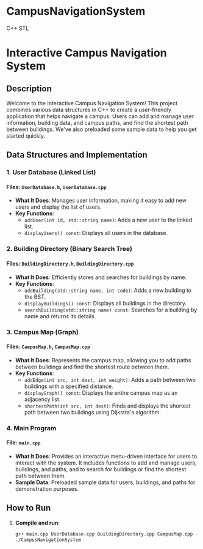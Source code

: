 # CampusNavigationSystem
C++ STL
# Interactive Campus Navigation System

## Description
Welcome to the Interactive Campus Navigation System! This project combines various data structures in C++ to create a user-friendly application that helps navigate a campus. Users can add and manage user information, building data, and campus paths, and find the shortest path between buildings. We've also preloaded some sample data to help you get started quickly.

## Data Structures and Implementation

### 1. User Database (Linked List)
#### Files: `UserDatabase.h`, `UserDatabase.cpp`
- **What It Does**: Manages user information, making it easy to add new users and display the list of users.
- **Key Functions**:
  - `addUser(int id, std::string name)`: Adds a new user to the linked list.
  - `displayUsers() const`: Displays all users in the database.

### 2. Building Directory (Binary Search Tree)
#### Files: `BuildingDirectory.h`, `BuildingDirectory.cpp`
- **What It Does**: Efficiently stores and searches for buildings by name.
- **Key Functions**:
  - `addBuilding(std::string name, int code)`: Adds a new building to the BST.
  - `displayBuildings() const`: Displays all buildings in the directory.
  - `searchBuilding(std::string name) const`: Searches for a building by name and returns its details.

### 3. Campus Map (Graph)
#### Files: `CampusMap.h`, `CampusMap.cpp`
- **What It Does**: Represents the campus map, allowing you to add paths between buildings and find the shortest route between them.
- **Key Functions**:
  - `addEdge(int src, int dest, int weight)`: Adds a path between two buildings with a specified distance.
  - `displayGraph() const`: Displays the entire campus map as an adjacency list.
  - `shortestPath(int src, int dest)`: Finds and displays the shortest path between two buildings using Dijkstra's algorithm.

### 4. Main Program
#### File: `main.cpp`
- **What It Does**: Provides an interactive menu-driven interface for users to interact with the system. It includes functions to add and manage users, buildings, and paths, and to search for buildings or find the shortest path between them.
- **Sample Data**: Preloaded sample data for users, buildings, and paths for demonstration purposes.

## How to Run
1. **Compile and run**:
   ```bash
   g++ main.cpp UserDatabase.cpp BuildingDirectory.cpp CampusMap.cpp -o CampusNavigationSystem
   ./CampusNavigationSystem


